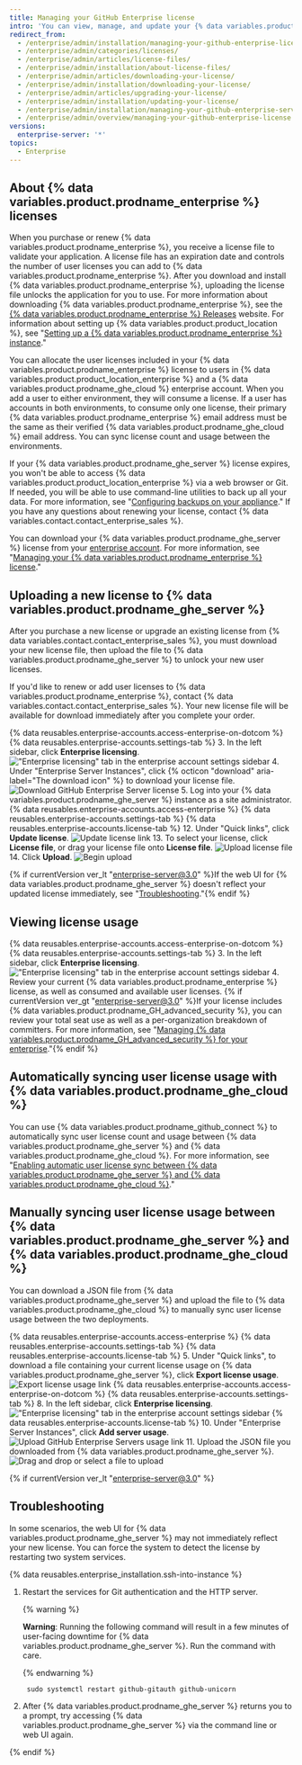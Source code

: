 ```yaml
---
title: Managing your GitHub Enterprise license
intro: 'You can view, manage, and update your {% data variables.product.prodname_enterprise %} license.'
redirect_from:
  - /enterprise/admin/installation/managing-your-github-enterprise-license
  - /enterprise/admin/categories/licenses/
  - /enterprise/admin/articles/license-files/
  - /enterprise/admin/installation/about-license-files/
  - /enterprise/admin/articles/downloading-your-license/
  - /enterprise/admin/installation/downloading-your-license/
  - /enterprise/admin/articles/upgrading-your-license/
  - /enterprise/admin/installation/updating-your-license/
  - /enterprise/admin/installation/managing-your-github-enterprise-server-license
  - /enterprise/admin/overview/managing-your-github-enterprise-license
versions:
  enterprise-server: '*'
topics:
  - Enterprise
---
```


## About {% data variables.product.prodname_enterprise %} licenses

When you purchase or renew {% data variables.product.prodname_enterprise %}, you receive a license file to validate your application. A license file has an expiration date and controls the number of user licenses you can add to {% data variables.product.prodname_enterprise %}. After you download and install {% data variables.product.prodname_enterprise %}, uploading the license file unlocks the application for you to use. For more information about downloading {% data variables.product.prodname_enterprise %}, see the [{% data variables.product.prodname_enterprise %} Releases](https://enterprise.github.com/releases/) website. For information about setting up {% data variables.product.product_location %}, see "[Setting up a {% data variables.product.prodname_enterprise %} instance](/admin/installation/setting-up-a-github-enterprise-server-instance)."


You can allocate the user licenses included in your {% data variables.product.prodname_enterprise %} license to users in {% data variables.product.product_location_enterprise %} and a {% data variables.product.prodname_ghe_cloud %} enterprise account. When you add a user to either environment, they will consume a license. If a user has accounts in both environments, to consume only one license, their primary {% data variables.product.prodname_enterprise %} email address must be the same as their verified {% data variables.product.prodname_ghe_cloud %} email address. You can sync license count and usage between the environments.

If your {% data variables.product.prodname_ghe_server %} license expires, you won't be able to access {% data variables.product.product_location_enterprise %} via a web browser or Git. If needed, you will be able to use command-line utilities to back up all your data. For more information, see "[Configuring backups on your appliance](/enterprise/admin/guides/installation/configuring-backups-on-your-appliance)." If you have any questions about renewing your license, contact {% data variables.contact.contact_enterprise_sales %}.

You can download your {% data variables.product.prodname_ghe_server %} license from your [enterprise account](https://enterprise.github.com/download). For more information, see "[Managing your {% data variables.product.prodname_enterprise %} license](/admin/overview/managing-your-github-enterprise-license#uploading-a-new-license-to-github-enterprise-server)." 

## Uploading a new license to {% data variables.product.prodname_ghe_server %}  


After you purchase a new license or upgrade an existing license from {% data variables.contact.contact_enterprise_sales %}, you must download your new license file, then upload the file to {% data variables.product.prodname_ghe_server %} to unlock your new user licenses.

If you'd like to renew or add user licenses to {% data variables.product.prodname_enterprise %}, contact {% data variables.contact.contact_enterprise_sales %}. Your new license file will be available for download immediately after you complete your order.

{% data reusables.enterprise-accounts.access-enterprise-on-dotcom %}
{% data reusables.enterprise-accounts.settings-tab %}
3. In the left sidebar, click **Enterprise licensing**.
  !["Enterprise licensing" tab in the enterprise account settings sidebar](/assets/images/help/enterprises/enterprise-licensing-tab.png)
4. Under "Enterprise Server Instances", click {% octicon "download" aria-label="The download icon" %} to download your license file.
  ![Download GitHub Enterprise Server license](/assets/images/help/business-accounts/download-ghes-license.png)
5. Log into your {% data variables.product.prodname_ghe_server %} instance as a site administrator.
{% data reusables.enterprise-accounts.access-enterprise %}
{% data reusables.enterprise-accounts.settings-tab %}
{% data reusables.enterprise-accounts.license-tab %}
12. Under "Quick links", click **Update license**.
  ![Update license link](/assets/images/enterprise/business-accounts/update-license-link.png)
13. To select your license, click **License file**, or drag your license file onto **License file**.
  ![Upload license file](/assets/images/enterprise/management-console/upload-license.png)
14. Click **Upload**.
  ![Begin upload](/assets/images/enterprise/management-console/begin-upload.png)

{% if currentVersion ver_lt "enterprise-server@3.0" %}If the web UI for {% data variables.product.prodname_ghe_server %} doesn't reflect your updated license immediately, see "[Troubleshooting](#troubleshooting)."{% endif %}

## Viewing license usage

{% data reusables.enterprise-accounts.access-enterprise-on-dotcom %}
{% data reusables.enterprise-accounts.settings-tab %}
3. In the left sidebar, click **Enterprise licensing**.
  !["Enterprise licensing" tab in the enterprise account settings sidebar](/assets/images/help/enterprises/enterprise-licensing-tab.png)
4. Review your current {% data variables.product.prodname_enterprise %} license, as well as consumed and available user licenses. {% if currentVersion ver_gt "enterprise-server@3.0" %}If your license includes {% data variables.product.prodname_GH_advanced_security %}, you can review your total seat use as well as a per-organization breakdown of committers. For more information, see "[Managing {% data variables.product.prodname_GH_advanced_security %} for your enterprise](/admin/advanced-security)."{% endif %}

## Automatically syncing user license usage with {% data variables.product.prodname_ghe_cloud %}

You can use {% data variables.product.prodname_github_connect %} to automatically sync user license count and usage between {% data variables.product.prodname_ghe_server %} and {% data variables.product.prodname_ghe_cloud %}. For more information, see "[Enabling automatic user license sync between {% data variables.product.prodname_ghe_server %} and {% data variables.product.prodname_ghe_cloud %}](/enterprise/{{currentVersion}}/admin/installation/enabling-automatic-user-license-sync-between-github-enterprise-server-and-github-enterprise-cloud)."

## Manually syncing user license usage between {% data variables.product.prodname_ghe_server %} and {% data variables.product.prodname_ghe_cloud %}

You can download a JSON file from {% data variables.product.prodname_ghe_server %} and upload the file to {% data variables.product.prodname_ghe_cloud %} to manually sync user license usage between the two deployments.

{% data reusables.enterprise-accounts.access-enterprise %}
{% data reusables.enterprise-accounts.settings-tab %}
{% data reusables.enterprise-accounts.license-tab %}
5. Under "Quick links", to download a file containing your current license usage on {% data variables.product.prodname_ghe_server %}, click **Export license usage**.
  ![Export license usage link](/assets/images/enterprise/business-accounts/export-license-usage-link.png)
{% data reusables.enterprise-accounts.access-enterprise-on-dotcom %}
{% data reusables.enterprise-accounts.settings-tab %}
8. In the left sidebar, click **Enterprise licensing**.
  !["Enterprise licensing" tab in the enterprise account settings sidebar](/assets/images/help/enterprises/enterprise-licensing-tab.png)
{% data reusables.enterprise-accounts.license-tab %}
10. Under "Enterprise Server Instances", click **Add server usage**.
  ![Upload GitHub Enterprise Servers usage link](/assets/images/help/business-accounts/upload-ghe-server-usage-link.png)
11. Upload the JSON file you downloaded from {% data variables.product.prodname_ghe_server %}.
  ![Drag and drop or select a file to upload](/assets/images/help/business-accounts/upload-ghe-server-usage-file.png)

{% if currentVersion ver_lt "enterprise-server@3.0" %}

## Troubleshooting

In some scenarios, the web UI for {% data variables.product.prodname_ghe_server %} may not immediately reflect your new license. You can force the system to detect the license by restarting two system services.

{% data reusables.enterprise_installation.ssh-into-instance %}
1. Restart the services for Git authentication and the HTTP server.

    {% warning %}

    **Warning**: Running the following command will result in a few minutes of user-facing downtime for {% data variables.product.prodname_ghe_server %}. Run the command with care.

    {% endwarning %}

        sudo systemctl restart github-gitauth github-unicorn
1. After {% data variables.product.prodname_ghe_server %} returns you to a prompt, try accessing {% data variables.product.prodname_ghe_server %} via the command line or web UI again.

{% endif %}
